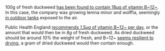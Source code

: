 100g of fresh duckweed [has been found to contain 18μg of vitamin B~12~](http://web.archive.org/web/20210511050357/https://www.parabel.com/third-party-vitamin-b12-test-confirms-presence-in-parabels-water-lentil-crop/).
In this case, the company was growing lemna minor and wolffia, seemingly
[in outdoor tanks](https://ifst.onlinelibrary.wiley.com/doi/10.1002/fsat.3404_15.x)
exposed to the air.

Public Health England [recommends *1.5μg* of vitamin B~12~ per day](https://assets.publishing.service.gov.uk/government/uploads/system/uploads/attachment_data/file/618167/government_dietary_recommendations.pdf),
or the amount that would then be in *8g* of fresh duckweed. As dried duckweed
should be around *10%* the weight of fresh, and B~12~ [seems resilient to drying](https://www.ars.usda.gov/ARSUserFiles/80400525/Data/retn/retn06.pdf),
a gram of dried duckweed would then contain enough.

